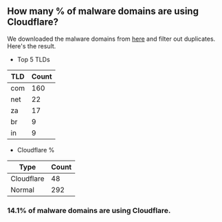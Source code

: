 ## How many % of malware domains are using Cloudflare?


We downloaded the malware domains from [here](https://urlhaus.abuse.ch) and filter out duplicates.
Here's the result.


[//]: # (start replacement)


- Top 5 TLDs

| TLD | Count |
| --- | --- |
| com | 160 |
| net | 22 |
| za | 17 |
| br | 9 |
| in | 9 |


- Cloudflare %

| Type | Count |
| --- | --- |
| Cloudflare | 48 |
| Normal | 292 |


### 14.1% of malware domains are using Cloudflare.